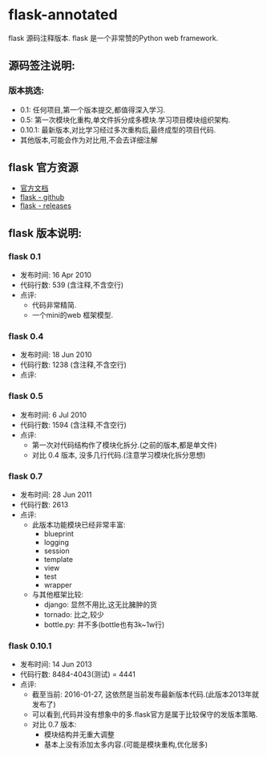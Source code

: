 # flask-annotated
flask 源码注释版本. flask 是一个非常赞的Python web framework.


## 源码签注说明:

### 版本挑选:

- 0.1: 任何项目,第一个版本提交,都值得深入学习.
- 0.5: 第一次模块化重构,单文件拆分成多模块.学习项目模块组织架构.
- 0.10.1: 最新版本,对比学习经过多次重构后,最终成型的项目代码.
- 其他版本,可能会作为对比用,不会去详细注解



## flask 官方资源

- [官方文档](http://flask.pocoo.org/)
- [flask - github](https://github.com/mitsuhiko/flask)
- [flask - releases](https://github.com/mitsuhiko/flask/releases)



## flask 版本说明:

### flask 0.1

- 发布时间: 16 Apr 2010
- 代码行数: 539 (含注释,不含空行)
- 点评:
    - 代码非常精简.
    - 一个mini的web 框架模型.

### flask 0.4

- 发布时间: 18 Jun 2010
- 代码行数: 1238 (含注释,不含空行)
- 点评:


### flask 0.5

- 发布时间: 6 Jul 2010
- 代码行数: 1594 (含注释,不含空行)
- 点评:
    - 第一次对代码结构作了模块化拆分.(之前的版本,都是单文件)
    - 对比 0.4 版本, 没多几行代码.(注意学习模块化拆分思想)


### flask 0.7

- 发布时间: 28 Jun 2011
- 代码行数: 2613
- 点评:
    - 此版本功能模块已经非常丰富:
        - blueprint
        - logging
        - session
        - template
        - view
        - test
        - wrapper
    - 与其他框架比较:
        - django: 显然不用比,这无比臃肿的货
        - tornado: 比之,较少
        - bottle.py: 并不多(bottle也有3k~1w行)
        

### flask 0.10.1

- 发布时间: 14 Jun 2013
- 代码行数: 8484-4043(测试) = 4441
- 点评:
    - 截至当前: 2016-01-27, 这依然是当前发布最新版本代码.(此版本2013年就发布了)
    - 可以看到,代码并没有想象中的多.flask官方是属于比较保守的发版本策略.
    - 对比 0.7 版本:
        - 模块结构并无重大调整
        - 基本上没有添加太多内容.(可能是模块重构,优化居多)
        

